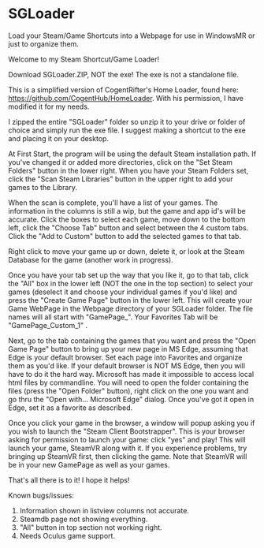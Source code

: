 # SGLoader
Load your Steam/Game Shortcuts into a Webpage for use in WindowsMR or just to organize them.




Welcome to my Steam Shortcut/Game Loader!

Download SGLoader.ZIP, NOT the exe!  The exe is not a standalone file.

This is a simplified version of CogentRifter's Home Loader, found here:  https://github.com/CogentHub/HomeLoader.   With his permission, I have modified it for my needs.

I zipped the entire "SGLoader" folder so unzip it to your drive or folder of choice and simply run the exe file.  I suggest making a shortcut to the exe and placing it on your desktop.

At First Start, the program will be using the default Steam installation path.  If you've changed it or added more directories, click on the "Set Steam Folders" button in the lower right.   When you have your Steam Folders set, click the "Scan Steam Libraries" button in the upper right to add your games to the Library.

When the scan is complete, you'll have a list of your games.  The information in the columns is still a wip, but the game and app id's will be accurate.  Click the boxes to select each game,  move down to the bottom left, click the "Choose Tab" button and select between the 4 custom tabs.  Click the "Add to Custom" button to add the selected games to that tab.

Right click to move your game up or down, delete it, or look at the Steam Database for the game (another work in progress).

Once you have your tab set up the way that you like it, go to that tab, click the "All" box in the lower left (NOT the one in the top section) to select your games (deselect it and choose your individual games if you'd like) and press the "Create Game Page" button in the lower left.  This will create your Game WebPage in the Webpage directory of your SGLoader folder.  The file names will all start with "GamePage_".   Your Favorites Tab will be "GamePage_Custom_1" .

Next, go to the tab containing the games that you want and press the "Open Game Page" button to bring up your new page in MS Edge, assuming that Edge is your default browser.  Set each page into Favorites and organize them as you'd like.  If your default browser is NOT MS Edge, then you will have to do it the hard way.  Microsoft has made it impossible to access local html files by commandline.  You will need to open the folder containing the files (press the "Open Folder" button), right click on the one you want and go thru the "Open with... Microsoft Edge" dialog.  Once you've got it open in Edge, set it as a favorite as described.

Once you click your game in the browser, a window will popup asking you if  you wish to launch the "Steam Client Bootstrapper".  This is your browser asking for permission to launch your game: click "yes" and play!  This will launch your game, SteamVR along with it.  If you experience problems, try bringing up SteamVR first, then clicking the game.  Note that SteamVR will be in your new GamePage as well as your games.

That's all there is to it!  I hope it helps!


Known bugs/issues:
1) Information shown in listview columns not accurate.
2) Steamdb page not showing everything.
3) "All" button in top section not working right.
4) Needs Oculus game support.
